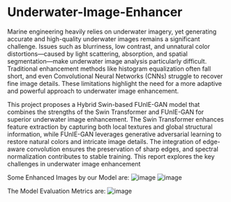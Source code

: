 # Underwater-Image-Enhancer
Marine engineering heavily relies on underwater imagery, yet generating accurate and high-quality underwater images remains a significant challenge. Issues such as blurriness, low contrast, and unnatural color distortions—caused by light scattering, absorption, and spatial segmentation—make underwater image analysis particularly difficult. Traditional enhancement methods like histogram equalization often fall short, and even Convolutional Neural Networks (CNNs) struggle to recover fine image details. These limitations highlight the need for a more adaptive and powerful approach to underwater image enhancement.

This project proposes a Hybrid Swin-based FUnIE-GAN model that combines the strengths of the Swin Transformer and FUnIE-GAN for superior underwater image enhancement. The Swin Transformer enhances feature extraction by capturing both local textures and global structural information, while FUnIE-GAN leverages generative adversarial learning to restore natural colors and intricate image details. The integration of edge-aware convolution ensures the preservation of sharp edges, and spectral normalization contributes to stable training. This report explores the key challenges in underwater image enhancement

Some Enhanced Images by our Model are:
![image](https://github.com/user-attachments/assets/cf1c3c13-177e-447f-a83b-2bd4eeef971f)
![image](https://github.com/user-attachments/assets/e17f3a80-c283-4673-9af5-aff35594bdb3)

The Model Evaluation Metrics are:
![image](https://github.com/user-attachments/assets/ae5b7f09-446b-4b91-87c3-8e6fcf16ae8e)

